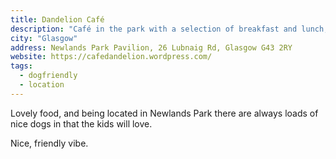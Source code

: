 ```yaml
---
title: Dandelion Café
description: "Café in the park with a selection of breakfast and lunch, coffee and cakes."
city: "Glasgow"
address: Newlands Park Pavilion, 26 Lubnaig Rd, Glasgow G43 2RY
website: https://cafedandelion.wordpress.com/
tags:
  - dogfriendly
  - location
---
```

Lovely food, and being located in Newlands Park there are always loads of nice dogs in that the kids will love.

Nice, friendly vibe.
